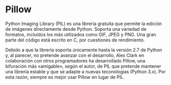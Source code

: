 # Pillow
Python Imaging Library (PIL) es una librería gratuita que permite la edición de imágenes directamente desde Python. 
Soporta una variedad de formatos, incluídos los más utilizados como GIF, JPEG y PNG. 
Una gran parte del código está escrito en C, por cuestiones de rendimiento.

Debido a que la librería soporta únicamente hasta la versión 2.7 de Python y,  al parecer, no pretende avanzar con el desarrollo, 
Alex Clark en colaboración con otros programadores ha desarrollado Pillow, una bifuración más «amigable», según el autor, de PIL que pretende 
mantener una librería estable y que se adapte a nuevas teconologías (Python 3.x).
Por esta razón, siempre es mejor usar Pillow en lugar de PIL.
